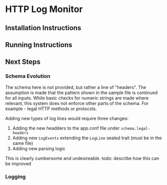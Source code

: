 # HTTP Log Monitor

## Installation Instructions


## Running Instructions


## Next Steps

### Schema Evolution
The schema here is not provided, but rather a line of "headers". The assumption is made that the pattern shown in the 
sample file is continued for all inputs. While basic checks for numeric strings are made where relevant, this system
does not enforce other parts of the schema. For example - legal HTTP methods or protocols.

Adding new types of log lines would require three changes:
1. Adding the new headders to the app.conf file under `schema.legal-headers`
1. Adding new `LogEvents` extending the `LogLine` sealed trait (must be in the same file)
1. Adding new parsing logic

This is clearly cumbersome and undesireable. 
todo: describe how this can be improved

### Logging
